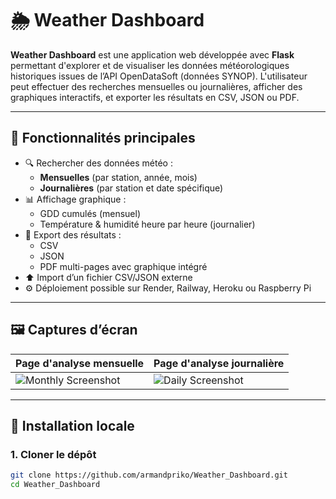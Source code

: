# 🌦️ Weather Dashboard

**Weather Dashboard** est une application web développée avec **Flask** permettant d'explorer et de visualiser les données météorologiques historiques issues de l’API OpenDataSoft (données SYNOP). L'utilisateur peut effectuer des recherches mensuelles ou journalières, afficher des graphiques interactifs, et exporter les résultats en CSV, JSON ou PDF.

---

## 🔧 Fonctionnalités principales

- 🔍 Rechercher des données météo :
  - **Mensuelles** (par station, année, mois)
  - **Journalières** (par station et date spécifique)
- 📊 Affichage graphique :
  - GDD cumulés (mensuel)
  - Température & humidité heure par heure (journalier)
- 📁 Export des résultats :
  - CSV
  - JSON
  - PDF multi-pages avec graphique intégré
- ⬆️ Import d’un fichier CSV/JSON externe
- ⚙️ Déploiement possible sur Render, Railway, Heroku ou Raspberry Pi

---

## 🖼️ Captures d’écran

| Page d'analyse mensuelle | Page d'analyse journalière |
|--------------------------|----------------------------|
| ![Monthly Screenshot](static/demo_monthly.png) | ![Daily Screenshot](static/demo_daily.png) |

---

## 🚀 Installation locale

### 1. Cloner le dépôt

```bash
git clone https://github.com/armandpriko/Weather_Dashboard.git
cd Weather_Dashboard
